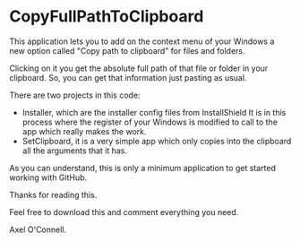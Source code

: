 # CopyFullPathToClipboard

This application lets you to add on the context menu of your Windows
a new option called "Copy path to clipboard" for files and folders.

Clicking on it you get the absolute full path of that file or folder
in your clipboard. So, you can get that information just pasting as
usual.

There are two projects in this code:
- Installer, which are the installer config files from InstallShield
  It is in this process where the register of your Windows
  is modified to call to the app which really makes the work.
- SetClipboard, it is a very simple app which only copies into
  the clipboard all the arguments that it has.
  
As you can understand, this is only a minimum application to get
started working with GitHub.

Thanks for reading this.

Feel free to download this and comment everything you need.

Axel O'Connell.
